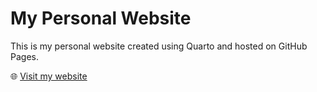 # My Personal Website

This is my personal website created using Quarto and hosted on GitHub Pages.

🌐 [Visit my website](https://laurajochim.github.io/)